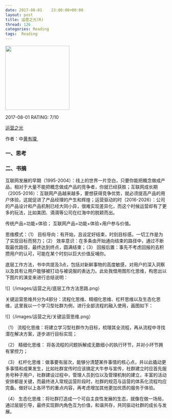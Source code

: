 ```yaml
---
date: 2017-08-01    23:00:00+00:00
layout: post
title: 运营之光(R)
thread: 126
categories: Reading
tags:  Reading
---
```


<img src="https://images-cn.ssl-images-amazon.com/images/I/61JdwXGKkpL.jpg" width="200" />


2017-08-01 RATING:  7/10

[运营之光]()

作者：中[黄有璨 ]()

### 一、思考


### 二、书摘

互联网发展的早期（1995-2004）：线上的世界一片空白，只要你能把概念做成产品，相对于大量不能把概念做成产品的竞争者，你就已经获胜；互联网成长期（2005-2016）：互联网产品越来越多，要想获得竞争优势，就必须提高产品的用户体验，这就促进了产品经理的产生和辉煌；运营驱动的时（2016-2026）：公司的产品设计和产品机制已经大同小异，很难实现差异化，而这个时候运营却有了更多的玩法，比如美团、滴滴等公司在红海中的脱颖而出。

传统产品=功能+体验； 互联网产品=功能+体验+用户参与价值。

思维模式：（1）	目标导向：有开始，且设定好结束，时刻目标感。一切工作是为了实现目标而努力；（2）	效率意识：在多条由开始通向结束的路径中，通过不断取最优路径，最终达到终点，圆满结束；（3）	回报后置：事先不考虑回报的去积攒用户的认可，可能在某个时刻以巨大价值反哺你。

底层工作方法，书中共提及3点，包括对新鲜事物的高度敏感，对用户的深入洞察以及具有让用户能够被打动与被说服的表达力。此处我借用图形化思维，构思出以下图片的演变来进行总结说明：

![]（/images/运营之光/底层工作方法思路.png）

关键运营思维共分为4部分：流程化思维、精细化思维、杠杆思维以及生态化思维，这里我以一个学习型社群为例，进行全部流程的融入使用，画图如下：

![]（/images/运营之光/关键运营思维.png）

（1）	流程化思维：将建立学习型社群作为目标，梳理其全流程，再从流程中寻找潜在解决方案，逐步进行目标实现；

（2）	精细化思维： 将各流程的问题拆解成无数细小的执行环节，并对小环节拥有掌控力；

（3）	杠杆化思维：做事要有层次，能够分清楚某件事情的核心点，并以此撬动更多事情和成果发生，比如社群宣传时应该搞定大牛参与宣传，社群建立时应首先服务号种子用户，社群建设过程中，管理人员到位以及管理机制的建立，丰富的活动安排都是关键，而最终进入常规运营阶段时，社群的规范与运营的体系化流程均应完备。做好以上各环节的重点内容，再考虑增加其他更加优质的服务于体验。

（4）	生态化思维：将社群打造成一个可自主良性发展的生态，就像在做一场局，通过层层引导，最终实现群内角色互为价值，和谐共存，共同驱动社群的成长与发展。

















